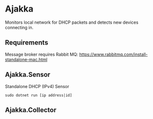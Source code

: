 # Ajakka
Monitors local network for DHCP packets and detects new devices connecting in.

## Requirements
Message broker requires Rabbit MQ: https://www.rabbitmq.com/install-standalone-mac.html

## Ajakka.Sensor
Standalone DHCP (IPv4) Sensor

`sudo dotnet run [ip address|id]`

## Ajakka.Collector

